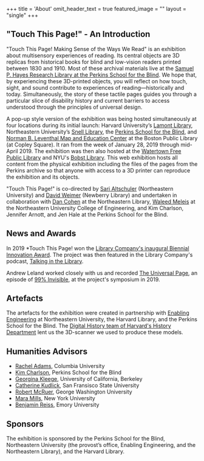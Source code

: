 +++
title = 'About'
omit_header_text = true
featured_image = ""
layout = "single"
+++

## "Touch This Page!" - An Introduction

"Touch This Page! Making Sense of the Ways We Read" is an exhibition about multisensory experiences of reading. Its central objects are 3D replicas from historical books for blind and low-vision readers printed between 1830 and 1910. Most of these archival materials live at the [Samuel P. Hayes Research Library at the Perkins School for the Blind](https://www.perkins.org/history/visit/research-library). We hope that, by experiencing these 3D-printed objects, you will reflect on how touch, sight, and sound contribute to experiences of reading—historically and today. Simultaneously, the story of these tactile pages guides you through a particular slice of disability history and current barriers to access understood through the principles of universal design.

A pop-up style version of the exhibition was being hosted simultaneously at four locations during its initial launch: Harvard University’s [Lamont Library](https://library.harvard.edu/libraries/lamont), Northeastern University’s [Snell Library](https://library.northeastern.edu/ideas/about-snell-library/), the [Perkins School for the Blind](https://www.perkins.org/), and [Norman B. Leventhal Map and Education Center](https://www.leventhalmap.org/) at the Boston Public Library (at Copley Square). It ran from the week of January 28, 2019 through mid-April 2019. The exhibition was then also hosted at the [Watertown Free Public Library](https://watertownlib.org/) and NYU's [Bobst Library](https://library.nyu.edu/locations/elmer-holmes-bobst-library/). This web exhibition hosts all content from the physical exhibition including the files of the pages from the Perkins archive so that anyone with access to a 3D printer can reproduce the exhibition and its objects.

"Touch This Page!" is co-directed by [Sari Altschuler](https://cssh.northeastern.edu/faculty/sari-altschuler/) (Northeastern University) and [David Weimer](https://www.newberry.org/about/staff-directory) (Newberry Library) and undertaken in collaboration with [Dan Cohen](https://cssh.northeastern.edu/people/faculty/dan-cohen/) at the Northeastern Library, [Waleed Meleis](https://coe.northeastern.edu/people/meleis-waleed/) at the Northeastern University College of Engineering, and Kim Charlson, Jennifer Arnott, and Jen Hale at the Perkins School for the Blind.

## News and Awards

In 2019 *Touch This Page! won the [Library Company's inaugural Biennial Innovation Award](https://librarycompany.org/2019/10/01/innovation-prize-winners/). The project was then featured in the Library Company's podcast, [Talking in the Library](https://librarycompany.org/2020/01/31/talking-in-the-library-season-2-episode-5/).

Andrew Leland worked closely with us and recorded [The Universal Page](https://99percentinvisible.org/episode/the-universal-page/), an episode of [99% Invisible](https://99percentinvisible.org/), at the project's symposium in 2019.  

## Artefacts

The artefacts for the exhibition were created in partnership with [Enabling Engineering](https://www.enablingengineering.org/) at Northeastern University, the Harvard Library, and the Perkins School for the Blind. The [Digital History team of Harvard's History Department](https://history.fas.harvard.edu/digital_history) lent us the 3D-scanner we used to produce these models.

## Humanities Advisors

- [Rachel Adams](https://english.columbia.edu/content/rachel-adams), Columbia University
- [Kim Charlson](https://www.perkins.org/team-member/kim-charlson/), Perkins School for the Blind
- [Georgina Kleege](https://english.berkeley.edu/profiles/45), University of California, Berkeley
- [Catherine Kudlick](https://history.sfsu.edu/people/catherine-kudlick), San Fransisco State University
- [Robert McRuer](https://english.columbian.gwu.edu/robert-mcruer), George Washington University
- [Mara Mills](http://maramills.org/), New York University
- [Benjamin Reiss](https://english.emory.edu/home/people/bios/reiss-benjamin.html), Emory University

## Sponsors 

The exhibition is sponsored by the Perkins School for the Blind, Northeastern University (the provost’s office, Enabling Engineering, and the Northeastern Library), and the Harvard Library.